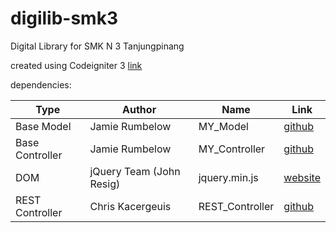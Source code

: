 # digilib-smk3
Digital Library for SMK N 3 Tanjungpinang

created using Codeigniter 3 [link](https://github.com/bcit-ci/CodeIgniter)


dependencies:

| Type | Author | Name | Link |
| ----------- | ----------- | ----------- | ----------- |
|Base Model | Jamie Rumbelow | MY_Model | [github](https://github.com/jamierumbelow/codeigniter-base-model) |
| Base Controller | Jamie Rumbelow | MY_Controller | [github](https://github.com/jamierumbelow/codeigniter-base-controller) |
| DOM | jQuery Team (John Resig) | jquery.min.js | [website](https://jquery.com/) |
| REST Controller | Chris Kacergeuis | REST_Controller | [github](https://github.com/chriskacerguis/codeigniter-restserver) |
